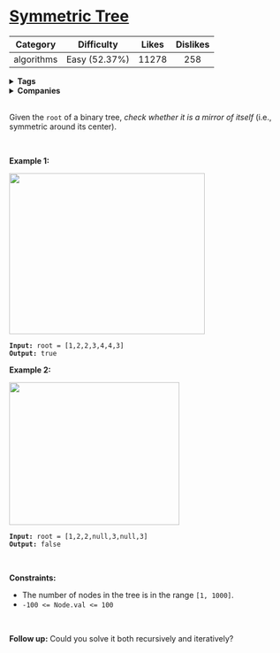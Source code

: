 # [Symmetric Tree](https://leetcode.com/problems/symmetric-tree/description/)

| Category | Difficulty | Likes | Dislikes |
| :------: | :--------: | :---: | :------: |
| algorithms | Easy (52.37%) | 11278 | 258 |

<details>
  <summary><strong>Tags</strong></summary>

  [tree](https://leetcode.com/tag/tree) | [depth-first-search](https://leetcode.com/tag/depth-first-search) | [breadth-first-search](https://leetcode.com/tag/breadth-first-search)

</details>

<details>
  <summary><strong>Companies</strong></summary>

  bloomberg | linkedin | microsoft

</details>
<br />
<p>Given the <code>root</code> of a binary tree, <em>check whether it is a mirror of itself</em> (i.e., symmetric around its center).</p>

<p>&nbsp;</p>
<p><strong class="example">Example 1:</strong></p>
<img alt="" src="https://assets.leetcode.com/uploads/2021/02/19/symtree1.jpg" style="width: 354px; height: 291px;" />
<pre><code><strong>Input:</strong> root = [1,2,2,3,4,4,3]
<strong>Output:</strong> true</code></pre>

<p><strong class="example">Example 2:</strong></p>
<img alt="" src="https://assets.leetcode.com/uploads/2021/02/19/symtree2.jpg" style="width: 308px; height: 258px;" />
<pre><code><strong>Input:</strong> root = [1,2,2,null,3,null,3]
<strong>Output:</strong> false</code></pre>

<p>&nbsp;</p>
<p><strong>Constraints:</strong></p>

<ul>
  <li>The number of nodes in the tree is in the range <code>[1, 1000]</code>.</li>
  <li><code>-100 &lt;= Node.val &lt;= 100</code></li>
</ul>

<p>&nbsp;</p>
<strong>Follow up:</strong> Could you solve it both recursively and iteratively?
